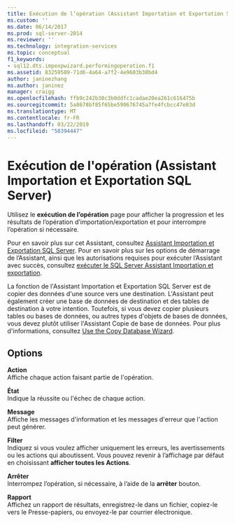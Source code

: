 ```yaml
---
title: Exécution de l’opération (Assistant Importation et Exportation SQL Server) | Microsoft Docs
ms.custom: ''
ms.date: 06/14/2017
ms.prod: sql-server-2014
ms.reviewer: ''
ms.technology: integration-services
ms.topic: conceptual
f1_keywords:
- sql12.dts.impexpwizard.performingoperation.f1
ms.assetid: 83259509-71d6-4a64-a7f2-4e9603b30bd4
author: janinezhang
ms.author: janinez
manager: craigg
ms.openlocfilehash: ffb9c242b30c3b0ddfc1cadae20ea261c616475b
ms.sourcegitcommit: 5a8678bf85f65be590676745a7fe4fcbcc47e83d
ms.translationtype: MT
ms.contentlocale: fr-FR
ms.lasthandoff: 03/22/2019
ms.locfileid: "58394447"
---
```

# <a name="performing-operation-sql-server-import-and-export-wizard"></a>Exécution de l'opération (Assistant Importation et Exportation SQL Server)
  Utilisez le **exécution de l’opération** page pour afficher la progression et les résultats de l’opération d’importation/exportation et pour interrompre l’opération si nécessaire.  
  
 Pour en savoir plus sur cet Assistant, consultez [Assistant Importation et Exportation SQL Server](import-and-export-data-with-the-sql-server-import-and-export-wizard.md). Pour en savoir plus sur les options de démarrage de l’Assistant, ainsi que les autorisations requises pour exécuter l’Assistant avec succès, consultez [exécuter le SQL Server Assistant Importation et exportation](start-the-sql-server-import-and-export-wizard.md).  
  
 La fonction de l'Assistant Importation et Exportation SQL Server est de copier des données d'une source vers une destination. L'Assistant peut également créer une base de données de destination et des tables de destination à votre intention. Toutefois, si vous devez copier plusieurs tables ou bases de données, ou autres types d'objets de bases de données, vous devez plutôt utiliser l'Assistant Copie de base de données. Pour plus d'informations, consultez [Use the Copy Database Wizard](../../relational-databases/databases/use-the-copy-database-wizard.md).  
  
## <a name="options"></a>Options  
 **Action**  
 Affiche chaque action faisant partie de l'opération.  
  
 **État**  
 Indique la réussite ou l'échec de chaque action.  
  
 **Message**  
 Affiche les messages d'information et les messages d'erreur que l'action peut générer.  
  
 **Filter**  
 Indiquez si vous voulez afficher uniquement les erreurs, les avertissements ou les actions qui aboutissent. Vous pouvez revenir à l’affichage par défaut en choisissant **afficher toutes les Actions**.  
  
 **Arrêter**  
 Interrompez l’opération, si nécessaire, à l’aide de la **arrêter** bouton.  
  
 **Rapport**  
 Affichez un rapport de résultats, enregistrez-le dans un fichier, copiez-le vers le Presse-papiers, ou envoyez-le par courrier électronique.  
  
  
